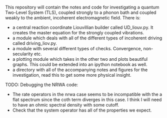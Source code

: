 This repository will contain the notes and code for investigating a quantum Two-Level System (TLS), coupled strongly to a phonon bath and coupled weakly to the ambient, incoherent electromagnetic field.
There is:
- a central reaction coordinate Liouvillian builder called UD_liouv.py. It creates the master equation for the strongly coupled vibrations.
- a module which deals with all of the different types of incoherent driving called driving_liov.py.
- a module with several different types of checks. Convergence, non-secularity etc.
- a plotting module which takes in the other two and plots beautiful graphs. This could be extended into an ipython notebook as well.
- a directory with all of the accompanying notes and figures for the investigation, read this to get some more physical insight.

TODO:
Debugging the NRWA code:
- The rate operators in the nrwa case seems to be incompatible with the a flat spectrum since the coth term diverges in this case. I think I will need to have an ohmic spectral density with some cutoff.
- Check that the system operator has all of the properties we expect.
